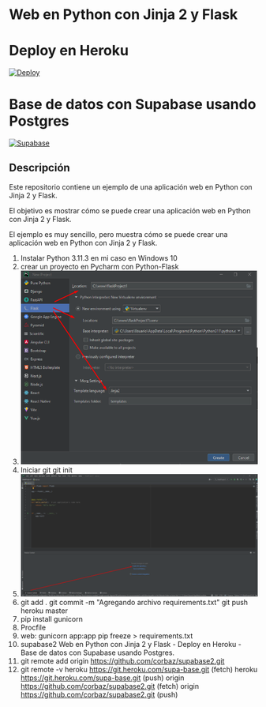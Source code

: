 # Web en Python con Jinja 2 y Flask
# Deploy en Heroku
[![Deploy](https://www.herokucdn.com/deploy/button.svg)](https://heroku.com/deploy)
# Base de datos con Supabase usando Postgres
[![Supabase](https://img.shields.io/badge/Supabase-2.0.0-blue)](https://supabase.io/)

## Descripción
Este repositorio contiene un ejemplo de una aplicación web en Python con Jinja 2 y Flask.

El objetivo es mostrar cómo se puede crear una aplicación web en Python con Jinja 2 y Flask.

El ejemplo es muy sencillo, pero muestra cómo se puede crear una aplicación web en Python con Jinja 2 y Flask.

1) Instalar Python 3.11.3 en mi caso en Windows 10
2) crear un proyecto en Pycharm con Python-Flask
3) ![img.png](img.png)
4) Iniciar git git init
5) ![img_1.png](img_1.png)
6) git add .
git commit -m "Agregando archivo requirements.txt"
git push heroku master
6) pip install gunicorn
7) Procfile
3) web: gunicorn app:app
pip freeze > requirements.txt
4) supabase2
Web en Python con Jinja 2 y Flask - Deploy en Heroku - Base de datos con Supabase usando Postgres.
4) git remote add origin https://github.com/corbaz/supabase2.git
5) git remote -v
heroku  https://git.heroku.com/supa-base.git (fetch)
heroku  https://git.heroku.com/supa-base.git (push)
origin  https://github.com/corbaz/supabase2.git (fetch)
origin  https://github.com/corbaz/supabase2.git (push)